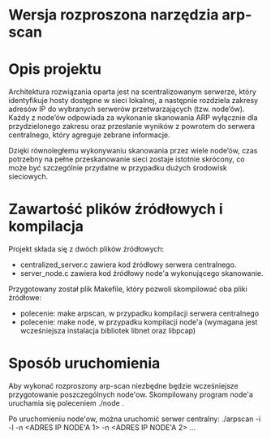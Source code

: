 # Wersja rozproszona narzędzia arp-scan

# Opis projektu
Architektura rozwiązania oparta jest na scentralizowanym serwerze, który identyfikuje hosty dostępne w sieci lokalnej, a następnie rozdziela zakresy adresów IP do wybranych serwerów przetwarzających (tzw. node’ów). Każdy z node’ów odpowiada za wykonanie skanowania ARP wyłącznie dla przydzielonego zakresu oraz przesłanie wyników z powrotem do serwera centralnego, który agreguje zebrane informacje.

Dzięki równoległemu wykonywaniu skanowania przez wiele node’ów, czas potrzebny na pełne przeskanowanie sieci zostaje istotnie skrócony, co może być szczególnie przydatne w przypadku dużych środowisk sieciowych.

# Zawartość plików źródłowych i kompilacja
Projekt składa się z dwóch plików źródłowych:
-  centralized_server.c zawiera kod źródłowy serwera centralnego.
-  server_node.c zawiera kod źródłowy node'a wykonującego skanowanie.

Przygotowany został plik Makefile, który pozwoli skompilować oba pliki źródłowe:
-  polecenie: make arpscan, w przypadku kompilacji serwera centralnego
-  polecenie: make node, w przypadku kompilacji node'a (wymagana jest wcześniejsza instalacja bibliotek libnet oraz libpcap)

# Sposób uruchomienia

Aby wykonać rozproszony arp-scan niezbędne będzie wcześniejsze przygotowanie poszczególnych node'ow. Skompilowany program node'a uruchamia się poleceniem ./node <INTERFEJS>.

Po uruchomieniu node'ow, można uruchomić serwer centralny: ./arpscan -i <INTERFEJS> -l -n <ADRES IP NODE'A 1> -n <ADRES IP NODE'A 2> ...
